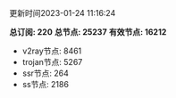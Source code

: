 更新时间2023-01-24 11:16:24

**总订阅: 220**
**总节点: 25237**
**有效节点: 16212**
- v2ray节点: 8461
- trojan节点: 5267
- ssr节点: 264
- ss节点: 2186
